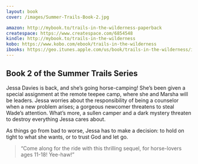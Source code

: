 ```yaml
---
layout: book
cover: /images/Summer-Trails-Book-2.jpg 

amazon: http://mybook.to/trails-in-the-wilderness-paperback
createspace: https://www.createspace.com/6854548
kindle: http://mybook.to/trails-in-the-wilderness
kobo: https://www.kobo.com/ebook/trails-in-the-wilderness
ibooks: https://geo.itunes.apple.com/us/book/trails-in-the-wilderness/id1210874136?mt=11&at=1001luwG
---
```


## Book 2 of the Summer Trails Series

Jessa Davies is back, and she’s going horse-camping! She’s been given a
special assignment at the remote teepee camp, where she and Marsha will
be leaders. Jessa worries about the responsibility of being a counselor
when a new problem arises; a gorgeous newcomer threatens to steal Wade’s
attention. What’s more, a sullen camper and a dark mystery threaten to
destroy everything Jessa cares about. 

As things go from bad to worse, Jessa has to make a decision: to hold on
tight to what she wants, or to trust God and let go. 
 
> “Come along for the ride with this thrilling sequel, for horse-lovers
> ages 11-18! Yee-haw!”
